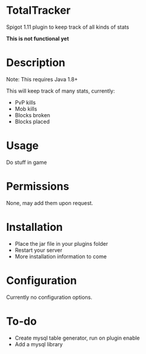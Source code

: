 # TotalTracker

Spigot 1.11 plugin to keep track of all kinds of stats

**This is not functional yet**

# Description
Note: This requires Java 1.8+

This will keep track of many stats, currently:
- PvP kills
- Mob kills
- Blocks broken
- Blocks placed

# Usage

Do stuff in game

# Permissions

None, may add them upon request.


# Installation

- Place the jar file in your plugins folder
- Restart your server
- More installation information to come


# Configuration

Currently no configuration options.

# To-do
- Create mysql table generator, run on plugin enable
- Add a mysql library